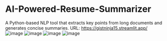 # AI-Powered-Resume-Summarizer
A Python-based NLP tool that extracts key points from long documents and generates concise summaries.
URL: https://gistninja15.streamlit.app/
![image](https://github.com/user-attachments/assets/b9b74613-485c-4e4b-91e5-4497ebe0e3f9)
![image](https://github.com/user-attachments/assets/e249db45-6156-4a3e-bf2b-9a2ef1487487)
![image](https://github.com/user-attachments/assets/7b675569-77f3-41f5-99d0-b153d6d7c07e)
![image](https://github.com/user-attachments/assets/0412ddd1-0055-4ce9-a6ed-717b91731962)
